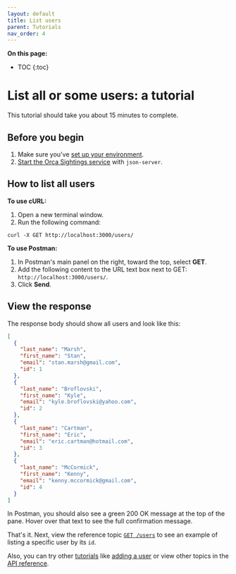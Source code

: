 ```yaml
---
layout: default
title: List users
parent: Tutorials
nav_order: 4
---
```


**On this page:**

- TOC
{:toc}

# List all or some users: a tutorial

This tutorial should take you about 15 minutes to complete.

## Before you begin

1. Make sure you've [set up your environment](./set-up-dev-env.md).
2. [Start the Orca Sightings service](./start-service.md) with `json-server`.

## How to list all users

**To use cURL:**

1. Open a new terminal window.
2. Run the following command:

```shell
curl -X GET http://localhost:3000/users/
```

**To use Postman:**

1. In Postman's main panel on the right, toward the top, select **GET**.
2. Add the following content to the URL text box next to GET: `http://localhost:3000/users/`.
3. Click **Send**.

## View the response

The response body should show all users and look like this:

```json
[
  {
    "last_name": "Marsh",
    "first_name": "Stan",
    "email": "stan.marsh@gmail.com",
    "id": 1
  },
  {
    "last_name": "Broflovski",
    "first_name": "Kyle",
    "email": "kyle.broflovski@yahoo.com",
    "id": 2
  },
  {
    "last_name": "Cartman",
    "first_name": "Eric",
    "email": "eric.cartman@hotmail.com",
    "id": 3
  },
  {
    "last_name": "McCormick",
    "first_name": "Kenny",
    "email": "kenny.mccormick@gmail.com",
    "id": 4
  }
]
```

In Postman, you should also see a green 200 OK message at the top of the pane. Hover over that text to see the full confirmation message.

That's it. Next, view the reference topic [`GET /users`](../reference/users/users-get.md) to see an example of listing a specific user by its `id`.

Also, you can try other [tutorials](./tutorials.md) like [adding a user](./add-user.md) or view other topics in the [API reference](../reference/api-reference.md).
